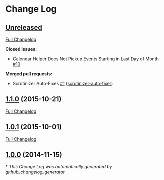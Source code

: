 # Change Log

## [Unreleased](https://github.com/gordonbanderson/silverstripe-calendar/tree/HEAD)

[Full Changelog](https://github.com/gordonbanderson/silverstripe-calendar/compare/1.1.0...HEAD)

**Closed issues:**

- Calendar Helper Does Not Pickup Events Starting in Last Day of Month [\#10](https://github.com/gordonbanderson/silverstripe-calendar/issues/10)

**Merged pull requests:**

- Scrutinizer Auto-Fixes [\#1](https://github.com/gordonbanderson/silverstripe-calendar/pull/1) ([scrutinizer-auto-fixer](https://github.com/scrutinizer-auto-fixer))

## [1.1.0](https://github.com/gordonbanderson/silverstripe-calendar/tree/1.1.0) (2015-10-21)
[Full Changelog](https://github.com/gordonbanderson/silverstripe-calendar/compare/1.0.1...1.1.0)

## [1.0.1](https://github.com/gordonbanderson/silverstripe-calendar/tree/1.0.1) (2015-10-01)
[Full Changelog](https://github.com/gordonbanderson/silverstripe-calendar/compare/1.0.0...1.0.1)

## [1.0.0](https://github.com/gordonbanderson/silverstripe-calendar/tree/1.0.0) (2014-11-15)


\* *This Change Log was automatically generated by [github_changelog_generator](https://github.com/skywinder/Github-Changelog-Generator)*